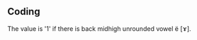# [](ParameterTable?__template__=property.md&property=Name#cldf:UT138)

[](ExampleTable?example_id=1&with_internal_ref_link#cldf:UT138-1)

[](ExampleTable?example_id=2&with_internal_ref_link#cldf:UT138-2)


## Coding

The value is '1' if there is back midhigh unrounded vowel ë [ɤ].
